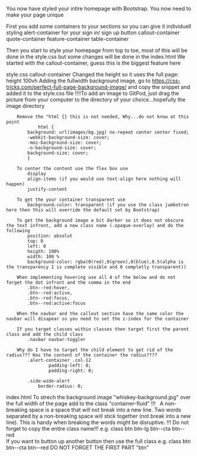 You now have styled your intire homepage with Bootstrap. You now need to make your page unique

First you add some containers to your sections so you can give it individuell styling
    alert-container for your sign in/ sign up button
    callout-container
    quote-container
    feature-container
    table-container

Then you start to style your homepage from top to toe, most of this will be done in the style.css but some changes will be done in the index.html
We started with the callout-container, guess this is the biggest feature here

style.css
    callout-container
        Changed the height so it uses the full page: height 100vh
        Adding the fullwidth background image, go to https://css-tricks.com/perfect-full-page-background-image/ and copy the snippet and added it to the style.css file
    !!!!To add an image to GitPod, just drag the picture from your computer to the directory of your choice...hopefully the image directory

        Remove the "html {} this is not needed, Why...do not know at this point
                html { 
            background: url(images/bg.jpg) no-repeat center center fixed; 
            -webkit-background-size: cover;
            -moz-background-size: cover;
            -o-background-size: cover;
            background-size: cover;
            }
        
        To center the content use the flex box use
            display
            align-items (if you would use text-align here nothing will happen)
            justify-content

        To get the your container transparent use   
            background-color: transparent (if you use the class jumbotron here then this will override the default set by Bootstrap)

        To get the background image a bit darker so it does not obscure the text infront, add a new class name (.opaque-overlay) and do the following
            position: absolut
            top: 0
            left: 0
            heigth: 100%
            width: 100 %
            background-color: rgba(0(red),0(green),0(blue),0.5(alpha is the transparency 1 is complete visible and 0 completly transparent))
        
        When implementing hovering use all 4 of the below and do not forget the dot infront and the comma in the end
            .btn--red:hover,
            .btn--red:active,
            .btn--red:focus,
            .btn--red:active:focus

        When the navbar and the callout section have the same color the navbar will disapear so you need to set the z-index for the container

        If you target classes within classes then target first the parent class and add the child class
            .navbar navbar-toggler

        Why do I have to target the child element to get rid of the radius??? Has the content of the container the radius????
            .alert-container .col-12
                    padding-left: 0;
                    padding-right: 0;

            .side-wide-alert 
                border-radius: 0;


index.html
    To strech the background image "whiskey-background.jpg" over the full width of the page add to the class "container-fluid"
!!! &nbsp; A non-breaking space is a space that will not break into a new line. Two words separated by a non-breaking space will stick together (not break into a new line). This is handy when breaking the words might be disruptive.
!!! Do not forget to copy the entire class name!!!
    e.g. class btn btn-lg btn--cta btn--red    
    If you want to button up another button then use the full class
    e.g. class btn btn--cta btn--red
    DO NOT FORGET THE FIRST PART "btn"
